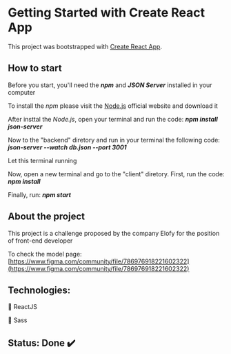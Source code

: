 # Getting Started with Create React App

This project was bootstrapped with [Create React App](https://github.com/facebook/create-react-app).

## How to start

Before you start, you'll need the **_npm_** and **_JSON Server_** installed in your computer

To install the _npm_ please visit the [Node.js](https://nodejs.org/en/) official website and download it

After insttal the _Node.js_, open your terminal and run the code: **_npm install json-server_**

Now to the "backend" diretory and run in your terminal the following code: **_json-server --watch db.json --port 3001_**

Let this terminal running

Now, open a new terminal and go to the "client" diretory. First, run the code: **_npm install_**

Finally, run: **_npm start_**

## About the project

This project is a challenge proposed by the company Elofy for the position of front-end developer

To check the model page: [https://www.figma.com/community/file/786976918221602322](https://www.figma.com/community/file/786976918221602322)

## Technologies:

:small_blue_diamond: ReactJS

:small_orange_diamond: Sass

## Status: Done :heavy_check_mark:
